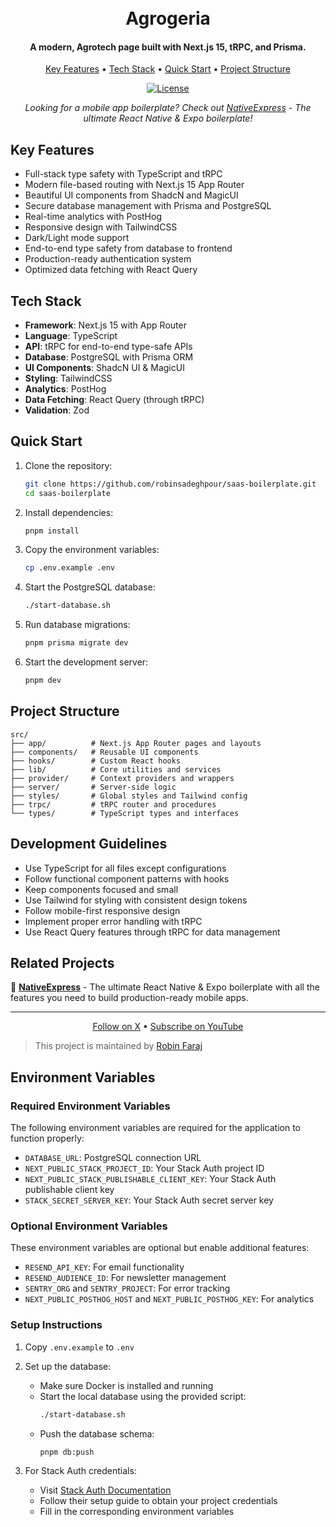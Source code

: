 <h1 align="center">
  <br>
  Agrogeria
  <br>
</h1>

<h4 align="center">A modern, Agrotech page built with Next.js 15, tRPC, and Prisma.</h4>

<p align="center">
  <a href="#key-features">Key Features</a> •
  <a href="#tech-stack">Tech Stack</a> •
  <a href="#quick-start">Quick Start</a> •
  <a href="#project-structure">Project Structure</a>
</p>

<p align="center">
  <a href="https://github.com/robinsadeghpour/saas-boilerplate/blob/main/LICENSE">
    <img src="https://img.shields.io/badge/license-MIT-blue.svg" alt="License" />
  </a>
</p>

<p align="center">
  <i>Looking for a mobile app boilerplate? Check out <a href="https://native.express?ref=saas-boilerplate">NativeExpress</a> - The ultimate React Native & Expo boilerplate!</i>
</p>

## Key Features

* Full-stack type safety with TypeScript and tRPC
* Modern file-based routing with Next.js 15 App Router
* Beautiful UI components from ShadcN and MagicUI
* Secure database management with Prisma and PostgreSQL
* Real-time analytics with PostHog
* Responsive design with TailwindCSS
* Dark/Light mode support
* End-to-end type safety from database to frontend
* Production-ready authentication system
* Optimized data fetching with React Query

## Tech Stack

* **Framework**: Next.js 15 with App Router
* **Language**: TypeScript
* **API**: tRPC for end-to-end type-safe APIs
* **Database**: PostgreSQL with Prisma ORM
* **UI Components**: ShadcN UI & MagicUI
* **Styling**: TailwindCSS
* **Analytics**: PostHog
* **Data Fetching**: React Query (through tRPC)
* **Validation**: Zod

## Quick Start

1. Clone the repository:
   ```bash
   git clone https://github.com/robinsadeghpour/saas-boilerplate.git
   cd saas-boilerplate
   ```

2. Install dependencies:
   ```bash
   pnpm install
   ```

3. Copy the environment variables:
   ```bash
   cp .env.example .env
   ```

4. Start the PostgreSQL database:
   ```bash
   ./start-database.sh
   ```

5. Run database migrations:
   ```bash
   pnpm prisma migrate dev
   ```

6. Start the development server:
   ```bash
   pnpm dev
   ```

## Project Structure

```
src/
├── app/          # Next.js App Router pages and layouts
├── components/   # Reusable UI components
├── hooks/        # Custom React hooks
├── lib/          # Core utilities and services
├── provider/     # Context providers and wrappers
├── server/       # Server-side logic
├── styles/       # Global styles and Tailwind config
├── trpc/         # tRPC router and procedures
└── types/        # TypeScript types and interfaces
```

## Development Guidelines

* Use TypeScript for all files except configurations
* Follow functional component patterns with hooks
* Keep components focused and small
* Use Tailwind for styling with consistent design tokens
* Follow mobile-first responsive design
* Implement proper error handling with tRPC
* Use React Query features through tRPC for data management

## Related Projects

🚀 **[NativeExpress](https://native.express?ref=saas-boilerplate)** - The ultimate React Native & Expo boilerplate with all the features you need to build production-ready mobile apps.

---

<p align="center">
  <a href="https://x.com/robin_faraj?ref=saas-boilerplate">Follow on X</a> •
  <a href="https://www.youtube.com/@robinfaraj?sub_confirmation=1">Subscribe on YouTube</a>
</p>

> This project is maintained by [Robin Faraj](https://x.com/robin_faraj?ref=saas-boilerplate)

## Environment Variables

### Required Environment Variables
The following environment variables are required for the application to function properly:

- `DATABASE_URL`: PostgreSQL connection URL
- `NEXT_PUBLIC_STACK_PROJECT_ID`: Your Stack Auth project ID
- `NEXT_PUBLIC_STACK_PUBLISHABLE_CLIENT_KEY`: Your Stack Auth publishable client key
- `STACK_SECRET_SERVER_KEY`: Your Stack Auth secret server key

### Optional Environment Variables
These environment variables are optional but enable additional features:

- `RESEND_API_KEY`: For email functionality
- `RESEND_AUDIENCE_ID`: For newsletter management
- `SENTRY_ORG` and `SENTRY_PROJECT`: For error tracking
- `NEXT_PUBLIC_POSTHOG_HOST` and `NEXT_PUBLIC_POSTHOG_KEY`: For analytics

### Setup Instructions

1. Copy `.env.example` to `.env`

2. Set up the database:
   - Make sure Docker is installed and running
   - Start the local database using the provided script:
     ```bash
     ./start-database.sh
     ```
   - Push the database schema:
     ```bash
     pnpm db:push
     ```

3. For Stack Auth credentials:
   - Visit [Stack Auth Documentation](https://docs.stack-auth.com/overview)
   - Follow their setup guide to obtain your project credentials
   - Fill in the corresponding environment variables
